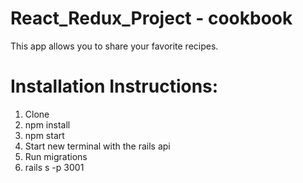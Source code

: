 # React_Redux_Project - cookbook

This app allows you to share your favorite recipes. 

# Installation Instructions:

1. Clone
2. npm install 
3. npm start 
4. Start new terminal with the rails api
5. Run migrations
6. rails s -p 3001 
